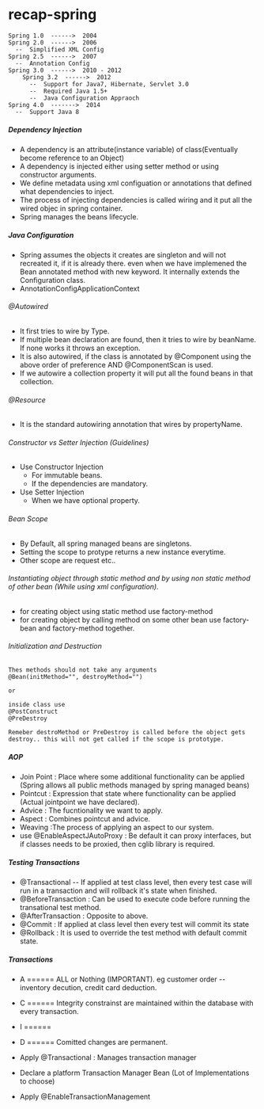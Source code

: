 # recap-spring
```
Spring 1.0  ------>  2004
Spring 2.0  ------>  2006
  --  Simplified XML Config
Spring 2.5  ------>  2007
  --  Annotation Config
Spring 3.0  ------>  2010 - 2012
    Spring 3.2  ------>  2012
      --  Support for Java7, Hibernate, Servlet 3.0
      --  Required Java 1.5+
      --  Java Configuration Appraoch
Spring 4.0  ------->  2014
  --  Support Java 8

```

##### Dependency Injection
* A dependency is an attribute(instance variable) of class(Eventually become reference to an Object)
* A dependency is injected either using setter method or using constructor arguments.
* We define metadata using xml configuation or annotations that defined what dependencies to inject.
* The process of injecting dependencies is called wiring and it put all the wired objec in spring container.
* Spring manages the beans lifecycle.


##### Java Configuration
* Spring assumes the objects it creates are singleton and will not recreated it, if it is already there. even when we have implemened the Bean annotated method with new keyword. It internally extends the Configuration class.
* AnnotationConfigApplicationContext


###### @Autowired
* It first tries to wire by Type.
* If multiple bean declaration are found, then it tries to wire by beanName. If none works it throws an exception.
* It is also autowired, if the class is annotated by @Component using the above order of preference AND @ComponentScan is used.
* If we autowire a collection property it will put all the found beans in that collection.

###### @Resource
* It is the standard autowiring annotation that wires by propertyName.

###### Constructor vs Setter Injection (Guidelines)
* Use Constructor Injection
  * For immutable beans.
  * If the dependencies are mandatory.
* Use Setter Injection
  * When we have optional property.
###### Bean Scope
* By Default, all spring managed beans are singletons.
* Setting the scope to protype returns a new instance everytime.
* Other scope are request etc..

###### Instantiating object through static method and by using non static method of other bean (While using xml configuration).
* for creating object using static method use factory-method
* for creating object by calling method on some other bean use factory-bean and factory-method together.

###### Initialization and Destruction
```
Thes methods should not take any arguments
@Bean(initMethod="", destroyMethod="")

or

inside class use 
@PostConstruct
@PreDestroy

Remeber destroMethod or PreDestroy is called before the object gets destroy.. this will not get called if the scope is prototype.
```
##### AOP
* Join Point : Place where some additional functionality can be applied (Spring allows all public methods managed by spring managed beans)
* Pointcut : Expression that state where functionality can be applied (Actual jointpoint we have declared).
* Advice : The fucntionality we want to apply.
* Aspect : Combines pointcut and advice.
* Weaving :The process of applying an aspect to our system.
* use @EnableAspectJAutoProxy : Be default it can proxy interfaces, but if classes needs to be proxied, then cglib library is required.

##### Testing Transactions
* @Transactional -- If applied at test class level, then every test case will run in a transaction and will rollback it's state when finished.
* @BeforeTransaction : Can be used to execute code before running the transational test method.
* @AfterTransaction  : Opposite to above.
* @Commit : If applied at class level then every test will commit its state
* @Rollback : It is used to override the test method with default commit state.
##### Transactions
* A  ====== ALL or Nothing (IMPORTANT). eg customer order -- inventory decution, credit card deduction.
* C  ====== Integrity constrainst are maintained within the database with every transaction.
* I  ======  
* D  ====== Comitted changes are permanent. 

* Apply @Transactional : Manages transaction manager
* Declare a platform Transaction Manager Bean (Lot of Implementations to choose)
* Apply @EnableTransactionManagement

